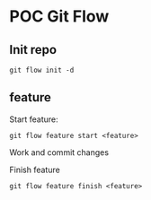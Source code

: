 # POC Git Flow

## Init repo

    git flow init -d

## feature

Start feature:

    git flow feature start <feature>

Work and commit changes

Finish feature

    git flow feature finish <feature>
